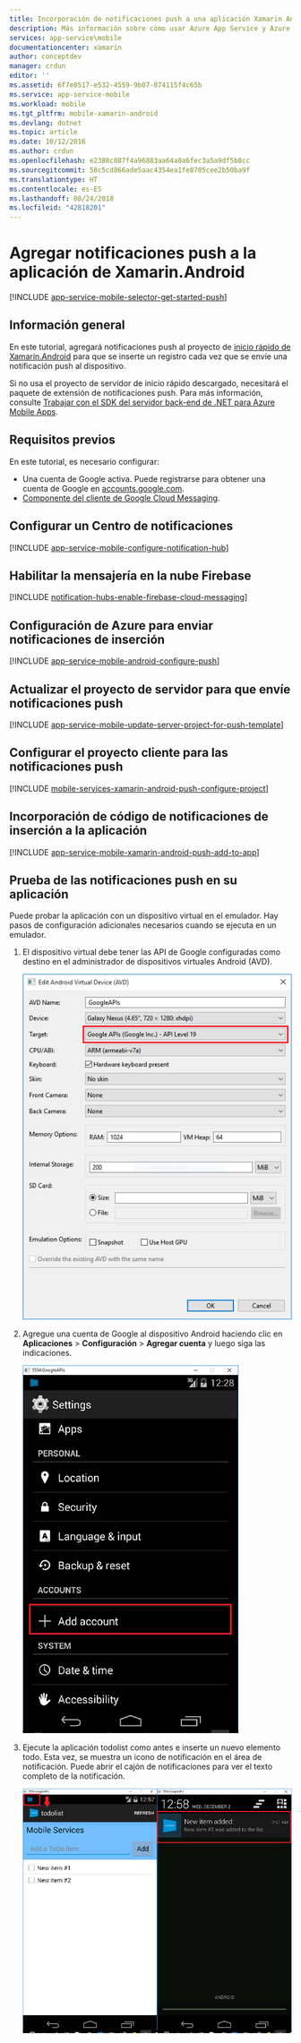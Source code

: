 ```yaml
---
title: Incorporación de notificaciones push a una aplicación Xamarin Android | Microsoft Docs
description: Más información sobre cómo usar Azure App Service y Azure Notification Hubs para enviar notificaciones push a la aplicación de Xamarin Android
services: app-service\mobile
documentationcenter: xamarin
author: conceptdev
manager: crdun
editor: ''
ms.assetid: 6f7e8517-e532-4559-9b07-874115f4c65b
ms.service: app-service-mobile
ms.workload: mobile
ms.tgt_pltfrm: mobile-xamarin-android
ms.devlang: dotnet
ms.topic: article
ms.date: 10/12/2016
ms.author: crdun
ms.openlocfilehash: e2388c887f4a96883aa64a0a6fec3a5a9df5b8cc
ms.sourcegitcommit: 58c5cd866ade5aac4354ea1fe8705cee2b50ba9f
ms.translationtype: HT
ms.contentlocale: es-ES
ms.lasthandoff: 08/24/2018
ms.locfileid: "42818201"
---
```

# <a name="add-push-notifications-to-your-xamarinandroid-app"></a>Agregar notificaciones push a la aplicación de Xamarin.Android

[!INCLUDE [app-service-mobile-selector-get-started-push](../../includes/app-service-mobile-selector-get-started-push.md)]

## <a name="overview"></a>Información general

En este tutorial, agregará notificaciones push al proyecto de [inicio rápido de Xamarin.Android](app-service-mobile-windows-store-dotnet-get-started.md) para que se inserte un registro cada vez que se envíe una notificación push al dispositivo.

Si no usa el proyecto de servidor de inicio rápido descargado, necesitará el paquete de extensión de notificaciones push. Para más información, consulte [Trabajar con el SDK del servidor back-end de .NET para Azure Mobile Apps](app-service-mobile-dotnet-backend-how-to-use-server-sdk.md).

## <a name="prerequisites"></a>Requisitos previos

En este tutorial, es necesario configurar:

* Una cuenta de Google activa. Puede registrarse para obtener una cuenta de Google en [accounts.google.com](http://go.microsoft.com/fwlink/p/?LinkId=268302).
* [Componente del cliente de Google Cloud Messaging](http://components.xamarin.com/view/GCMClient/).

## <a name="configure-hub"></a>Configurar un Centro de notificaciones

[!INCLUDE [app-service-mobile-configure-notification-hub](../../includes/app-service-mobile-configure-notification-hub.md)]

## <a id="register"></a>Habilitar la mensajería en la nube Firebase

[!INCLUDE [notification-hubs-enable-firebase-cloud-messaging](../../includes/notification-hubs-enable-firebase-cloud-messaging.md)]

## <a name="configure-azure-to-send-push-requests"></a>Configuración de Azure para enviar notificaciones de inserción

[!INCLUDE [app-service-mobile-android-configure-push](../../includes/app-service-mobile-android-configure-push-for-firebase.md)]

## <a id="update-server"></a>Actualizar el proyecto de servidor para que envíe notificaciones push

[!INCLUDE [app-service-mobile-update-server-project-for-push-template](../../includes/app-service-mobile-update-server-project-for-push-template.md)]

## <a id="configure-app"></a>Configurar el proyecto cliente para las notificaciones push

[!INCLUDE [mobile-services-xamarin-android-push-configure-project](../../includes/mobile-services-xamarin-android-push-configure-project.md)]

## <a id="add-push"></a>Incorporación de código de notificaciones de inserción a la aplicación

[!INCLUDE [app-service-mobile-xamarin-android-push-add-to-app](../../includes/app-service-mobile-xamarin-android-push-add-to-app.md)]

## <a name="test"></a>Prueba de las notificaciones push en su aplicación

Puede probar la aplicación con un dispositivo virtual en el emulador. Hay pasos de configuración adicionales necesarios cuando se ejecuta en un emulador.

1. El dispositivo virtual debe tener las API de Google configuradas como destino en el administrador de dispositivos virtuales Android (AVD).

    ![](./media/app-service-mobile-xamarin-android-get-started-push/google-apis-avd-settings.png)

2. Agregue una cuenta de Google al dispositivo Android haciendo clic en **Aplicaciones** > **Configuración** > **Agregar cuenta** y luego siga las indicaciones.

    ![](./media/app-service-mobile-xamarin-android-get-started-push/add-google-account.png)

3. Ejecute la aplicación todolist como antes e inserte un nuevo elemento todo. Esta vez, se muestra un icono de notificación en el área de notificación. Puede abrir el cajón de notificaciones para ver el texto completo de la notificación.

    ![](./media/app-service-mobile-xamarin-android-get-started-push/android-notifications.png)

<!-- URLs. -->
[Xamarin.Android quick start]: app-service-mobile-xamarin-android-get-started.md
[Google Cloud Messaging Client Component]: http://components.xamarin.com/view/GCMClient/
[Azure Mobile Services Component]: http://components.xamarin.com/view/azure-mobile-services/
